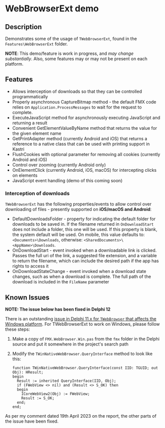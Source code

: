 # WebBrowserExt demo

## Description

Demonstrates some of the usage of `TWebBrowserExt`, found in the `Features\WebBrowserExt` folder.

**NOTE**: This demo/feature is work in progress, and _may change substantially_. Also, some features may or may not be present on each platform.

## Features

* Allows interception of downloads so that they can be controlled programmatically
* Properly asynchronous CaptureBitmap method - the default FMX code relies on `Application.ProcessMessages` to wait for the request to complete.
* ExecuteJavaScript method for asynchronously executing JavaScript and returning a result
* Convenient GetElementValueByName method that returns the value for the given element name
* GetPrintAdapter method (currently Android and iOS) that returns a reference to a native class that can be used with printing support in Kastri
* FlushCookies with optional parameter for removing all cookies (currently Android and iOS)
* Control over zooming (currently Android only)
* OnElementClick (currently Android, iOS, macOS) for intercepting clicks on elements
* JavaScript event handling (demo of this coming soon)

### Interception of downloads

`TWebBrowserExt` has the following properties/events to allow control over downloading of files - presently supported on **iOS/macOS and Android**:

* DefaultDownloadsFolder - property for indicating the default folder for downloads to be saved in. If the filename returned in `OnDownloadStart` does not include a folder, this one will be used. If this property is blank, the system default will be used. On mobile, this value defaults to: `<Documents>\Downloads`, otherwise: `<SharedDocuments>\<AppName>\Downloads`.
* OnDownloadStart - event invoked when a downloadable link is clicked. Passes the full uri of the link, a suggested file extension, and a variable to return the filename, which can include the desired path if the app has rights to access it
* OnDownloadStateChange - event invoked when a download state changes, such as when a download is complete. The full path of the download is included in the `FileName` parameter 

## Known Issues

**NOTE: The issue below has been fixed in Delphi 12**

There is an outstanding [issue in Delphi 11.x for `TWebBrowser` that affects the Windows platform](https://quality.embarcadero.com/browse/RSP-38165). For TWebBrowserExt to work on Windows, please follow these steps:

1. Make a copy of `FMX.WebBrowser.Win.pas` from the `fmx` folder in the Delphi source and put it somewhere in the project's search path
2. Modify the `TWinNativeWebBrowser.QueryInterface` method to look like this:

    ```
    function TWinNativeWebBrowser.QueryInterface(const IID: TGUID; out Obj): HResult;
    begin
      Result := inherited QueryInterface(IID, Obj);
      if (FWebView <> nil) and (Result <> S_OK) then
      begin
        ICoreWebView2(Obj) := FWebView;
        Result := S_OK;
      end;
    end;
    ```

As per my comment dated 19th April 2023 on the report, the other parts of the issue have been fixed.
